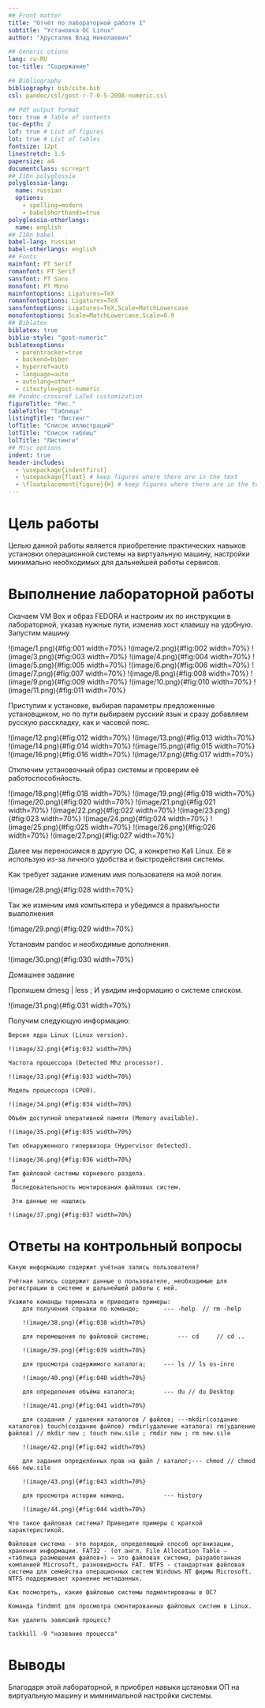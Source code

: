```yaml
---
## Front matter
title: "Отчёт по лабораторной работе 1"
subtitle: "Установка ОС Linux"
author: "Хрусталев Влад Николаевич"

## Generic otions
lang: ru-RU
toc-title: "Содержание"

## Bibliography
bibliography: bib/cite.bib
csl: pandoc/csl/gost-r-7-0-5-2008-numeric.csl

## Pdf output format
toc: true # Table of contents
toc-depth: 2
lof: true # List of figures
lot: true # List of tables
fontsize: 12pt
linestretch: 1.5
papersize: a4
documentclass: scrreprt
## I18n polyglossia
polyglossia-lang:
  name: russian
  options:
	- spelling=modern
	- babelshorthands=true
polyglossia-otherlangs:
  name: english
## I18n babel
babel-lang: russian
babel-otherlangs: english
## Fonts
mainfont: PT Serif
romanfont: PT Serif
sansfont: PT Sans
monofont: PT Mono
mainfontoptions: Ligatures=TeX
romanfontoptions: Ligatures=TeX
sansfontoptions: Ligatures=TeX,Scale=MatchLowercase
monofontoptions: Scale=MatchLowercase,Scale=0.9
## Biblatex
biblatex: true
biblio-style: "gost-numeric"
biblatexoptions:
  - parentracker=true
  - backend=biber
  - hyperref=auto
  - language=auto
  - autolang=other*
  - citestyle=gost-numeric
## Pandoc-crossref LaTeX customization
figureTitle: "Рис."
tableTitle: "Таблица"
listingTitle: "Листинг"
lofTitle: "Список иллюстраций"
lotTitle: "Список таблиц"
lolTitle: "Листинги"
## Misc options
indent: true
header-includes:
  - \usepackage{indentfirst}
  - \usepackage{float} # keep figures where there are in the text
  - \floatplacement{figure}{H} # keep figures where there are in the text
---
```


# Цель работы

Целью данной работы является приобретение практических навыков установки операционной системы на виртуальную машину, настройки минимально необходимых для дальнейшей работы сервисов.

# Выполнение лабораторной работы

Скачаем VM Box и образ FEDORA и настроим их по инструкции в лабораторной, указав нужные пути, изменив хост клавишу на удобную. Запустим машину

!(image/1.png){#fig:001 width=70%}
!(image/2.png){#fig:002 width=70%}
!(image/3.png){#fig:003 width=70%}
!(image/4.png){#fig:004 width=70%}
!(image/5.png){#fig:005 width=70%}
!(image/6.png){#fig:006 width=70%}
!(image/7.png){#fig:007 width=70%}
!(image/8.png){#fig:008 width=70%}
!(image/9.png){#fig:009 width=70%}
!(image/10.png){#fig:010 width=70%}
!(image/11.png){#fig:011 width=70%}

Приступим к установке, выбирая параметры предложенные установщиком, но по пути выбираем русский язык и сразу добавляем русскую расскладку, как и часовой пояс.

!(image/12.png){#fig:012 width=70%}
!(image/13.png){#fig:013 width=70%}
!(image/14.png){#fig:014 width=70%}
!(image/15.png){#fig:015 width=70%}
!(image/16.png){#fig:016 width=70%}
!(image/17.png){#fig:017 width=70%}

Отключим установочный образ системы и проверим её работоспособнйость.

!(image/18.png){#fig:018 width=70%}
!(image/19.png){#fig:019 width=70%}
!(image/20.png){#fig:020 width=70%}
!(image/21.png){#fig:021 width=70%}
!(image/22.png){#fig:022 width=70%}
!(image/23.png){#fig:023 width=70%}
!(image/24.png){#fig:024 width=70%}
!(image/25.png){#fig:025 width=70%}
!(image/26.png){#fig:026 width=70%}
!(image/27.png){#fig:027 width=70%}

Далее мы переносимся в другую OC, а конкретно Kali Linux. Её я использую из-за личного удобства и быстродействия системы.

Как требует задание изменим имя пользователя на мой логин.

!(image/28.png){#fig:028 width=70%}

Так же изменим имя компьютера и убедимся в правильности выаполнения

!(image/29.png){#fig:029 width=70%}

Установим pandoc и необходимые дополнения.

!(image/30.png){#fig:030 width=70%}

Домашнее задание

Пропишем dmesg | less ; И увидим информацию о системе списком.

!(image/31.png){#fig:031 width=70%}

Получим следующую информацию:

    Версия ядра Linux (Linux version).
    
    !(image/32.png){#fig:032 width=70%}
    
    Частота процессора (Detected Mhz processor).
    
    !(image/33.png){#fig:033 width=70%}
    
    Модель процессора (CPU0).
    
    !(image/34.png){#fig:034 width=70%}
    
    Объём доступной оперативной памяти (Memory available).
    
    !(image/35.png){#fig:035 width=70%}
    
    Тип обнаруженного гипервизора (Hypervisor detected).
    
    !(image/36.png){#fig:036 width=70%}
    
    Тип файловой системы корневого раздела.
     и 
     Последовательность монтирования файловых систем.
    
     Эти данные не нашлись
    
    !(image/37.png){#fig:037 width=70%}

# Ответы на контрольный вопросы

    Какую информацию содержит учётная запись пользователя?
    
    Учётная запись содержит данные о пользователе, необходимые для регистрации в системе и дальнейшей работы с ней.
    
    Укажите команды терминала и приведите примеры:
        для получения справки по команде;		--- -help  // rm -help
        
        !(image/38.png){#fig:038 width=70%}
        
        для перемещения по файловой системе;		--- cd     // cd ..
        
        !(image/39.png){#fig:039 width=70%}
        
        для просмотра содержимого каталога;		--- ls // ls os-inro
        
        !(image/40.png){#fig:040 width=70%}
        
        для определения объёма каталога;		--- du // du Desktop
        
        !(image/41.png){#fig:041 width=70%}
        
        для создания / удаления каталогов / файлов;	---mkdir(создание каталогов) touch(создание файлов) rmdir(удаление каталога) rm(удаление файлов) // mkdir new ; touch new.sile ; rmdir new ; rm new.sile
        
        !(image/42.png){#fig:042 width=70%}
        
        для задания определённых прав на файл / каталог;--- chmod // chmod 666 new.sile
        
        !(image/43.png){#fig:043 width=70%}
        
        для просмотра истории команд.			--- history
        
        !(image/44.png){#fig:044 width=70%}

    Что такое файловая система? Приведите примеры с краткой характеристикой.
    
    Файловая система - это порядок, определяющий способ организации, хранения информации. FAT32 - (от англ. File Allocation Table — «таблица размещения файлов») — это файловая система, разработанная компанией Microsoft, разновидность FAT. NTFS - стандартная файловая система для семейства операционных систем Windows NT фирмы Microsoft. NTFS поддерживает хранение метаданных.
    
    Как посмотреть, какие файловые системы подмонтированы в ОС?
    
    Команда findmnt для просмотра смонтированных файловых систем в Linux. 
    
    Как удалить зависший процесс?
    
    taskkill -9 "название процесса"

# Выводы

Благодаря этой лабораторной, я приобрел навыки цстановки ОП на виртуальную машину и мимнимальной настройки системы.
